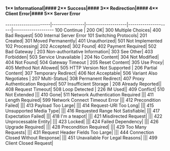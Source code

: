 #### 1×× Informational|#### 2×× Success|#### 3×× Redirection|#### 4×× Client Error|#### 5×× Server Error
----------------------|----------------|--------------------|---------------------|--------------------
    100 Continue |    200 OK|    300 Multiple Choices|    400 Bad Request|    500 Internal Server Error
    101 Switching Protocols|    201 Created|    301 Moved Permanently|    401 Unauthorized|    501 Not Implemented
    102 Processing|    202 Accepted|    302 Found|    402 Payment Required|    502 Bad Gateway
|    203 Non-authoritative Information|    303 See Other|    403 Forbidden|    503 Service Unavailable
|    204 No Content|    304 Not Modified|    404 Not Found|    504 Gateway Timeout
|    205 Reset Content|    305 Use Proxy|    405 Method Not Allowed|    505 HTTP Version Not Supported
|    206 Partial Content|    307 Temporary Redirect|    406 Not Acceptable|    506 Variant Also Negotiates
|    207 Multi-Status|    308 Permanent Redirect|    407 Proxy Authentication Required|    507 Insufficient Storage
|    208 Already Reported||    408 Request Timeout|    508 Loop Detected
|    226 IM Used||    409 Conflict|    510 Not Extended
|||    410 Gone|    511 Network Authentication Required
|||    411 Length Required|    599 Network Connect Timeout Error
|||    412 Precondition Failed|
|||    413 Payload Too Large|
|||    414 Request-URI Too Long|
|||    415 Unsupported Media Type|
|||    416 Requested Range Not Satisfiable|
|||    417 Expectation Failed|
|||    418 I'm a teapot|
|||    421 Misdirected Request|
|||    422 Unprocessable Entity|
|||    423 Locked|
|||    424 Failed Dependency|
|||    426 Upgrade Required|
|||    428 Precondition Required|
|||    429 Too Many Requests|
|||    431 Request Header Fields Too Large|
|||    444 Connection Closed Without Response|
|||    451 Unavailable For Legal Reasons|
|||    499 Client Closed Request|
